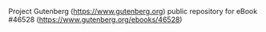 Project Gutenberg (https://www.gutenberg.org) public repository for eBook #46528 (https://www.gutenberg.org/ebooks/46528)
